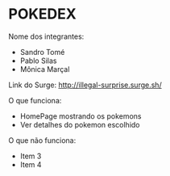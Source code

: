 # POKEDEX

Nome dos integrantes: 
- Sandro Tomé
- Pablo Silas
- Mônica Marçal

Link do Surge: http://illegal-surprise.surge.sh/

O que funciona:
- HomePage mostrando os pokemons
- Ver detalhes do pokemon escolhido

O que não funciona: 
- Item 3
- Item 4
